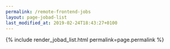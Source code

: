 ```yaml
---
permalink: /remote-frontend-jobs
layout: page-jobad-list
last_modified_at: 2019-02-24T18:43:27+0100
---
```

{% include render_jobad_list.html permalink=page.permalink %}
